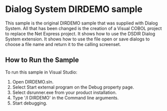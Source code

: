 # Dialog System DIRDEMO sample

This sample is the original DIRDEMO sample that was supplied with Dialog System.
All that has been changed is the creation of a Visual COBOL project to replace
the Net Express project. It shows how to use the DSDIR Dialog System
extension. It shows how to use the file open or save dialogs to
choose a file name and return it to the calling screenset.

## How to Run the Sample

To run this sample in Visual Studio:

1. Open DIRDEMO.sln.
2. Select Start external program on the Debug property page.
3. Select dsrunner.exe from your product installation.
4. Type '/l DIRDEMO' in the Command line arguments.
5. Start debugging.
